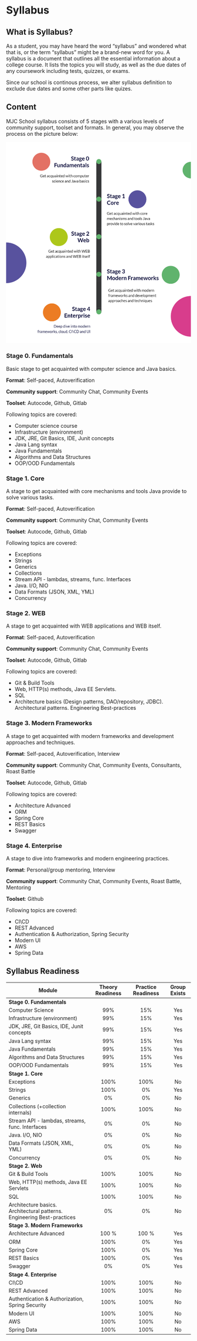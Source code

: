 # Syllabus

## What is Syllabus?
As a student, you may have heard the word “syllabus” and wondered what that is, or the term “syllabus” might be a brand-new word for you. A syllabus is a document that outlines all the essential information about a college course. It lists the topics you will study, as well as the due dates of any coursework including tests, quizzes, or exams. 

Since our school is continous process, we alter syllabus definition to exclude due dates and some other parts like quizes.

## Content
MJC School syllabus consists of 5 stages with a various levels of community support, toolset and formats. In general, you may observe the process on the picture below:

![](./assets/img/syllabus_general.png)

### Stage 0. Fundamentals
Basic stage to get acquainted with computer science and Java basics.

**Format**: Self-paced, Autoverification

**Community support**: Community Chat, Community Events

**Toolset**: Autocode, Github, Gitlab

Following topics are covered: 
* Computer science course 
* Infrastructure (environment) 
* JDK, JRE, Git Basics, IDE, Junit concepts 
* Java Lang syntax 
* Java Fundamentals 
* Algorithms and Data Structures 
* OOP/OOD Fundamentals 

### Stage 1. Core
A stage to get acquainted with core mechanisms and tools Java provide to solve various tasks.

**Format**: Self-paced, Autoverification

**Community support**: Community Chat, Community Events

**Toolset**: Autocode, Github, Gitlab

Following topics are covered: 
* Exceptions 
* Strings 
* Generics 
* Collections
* Stream API - lambdas, streams, func. Interfaces 
* Java. I/O, NIO 
* Data Formats (JSON, XML, YML) 
* Concurrency 

### Stage 2. WEB
A stage to get acquainted with WEB applications and WEB itself.

**Format**: Self-paced, Autoverification

**Community support**: Community Chat, Community Events

**Toolset**: Autocode, Github, Gitlab

Following topics are covered: 
* Git & Build Tools 
* Web, HTTP(s) methods, Java EE Servlets. 
* SQL 
* Architecture basics (Design patterns, DAO/repository, JDBC). Architectural patterns. Engineering Best-practices 

### Stage 3. Modern Frameworks
A stage to get acquainted with modern frameworks and development approaches and techniques.

**Format**: Self-paced, Autoverification, Interview

**Community support**: Community Chat, Community Events, Consultants, Roast Battle

**Toolset**: Autocode, Github, Gitlab

Following topics are covered: 
* Architecture Advanced
* ORM
* Spring Core 
* REST Basics
* Swagger 

### Stage 4. Enterprise
A stage to dive into frameworks and modern engineering practices.

**Format**: Personal/group mentoring, Interview

**Community support**: Community Chat, Community Events, Roast Battle, Mentoring

**Toolset**: Github

Following topics are covered: 
* CI\CD 
* REST Advanced
* Authentication & Authorization, Spring Security 
* Modern UI 
* AWS 
* Spring Data 

## Syllabus Readiness

| Module | Theory Readiness | Practice Readiness | Group Exists |
|--------|:----------------:|:------------------:|:------------:|
| **Stage 0. Fundamentals** ||||
| Computer Science | 99% | 15% | Yes |
| Infrastructure (environment) | 99% | 15% | Yes |
| JDK, JRE, Git Basics, IDE, Junit concepts | 99% | 15% | Yes |
| Java Lang syntax | 99% | 15% | Yes |
| Java Fundamentals | 99% | 15% | Yes |
| Algorithms and Data Structures | 99% | 15% | Yes |
| OOP/OOD Fundamentals | 99% | 15% | Yes |
| **Stage 1. Core** ||||
| Exceptions | 100% | 100% | No |
| Strings | 100% | 0% | Yes |
| Generics | 0% | 0% | No |
| Collections (+collection internals) | 100% | 100% | No |
| Stream API - lambdas, streams, func. Interfaces | 0% | 0% | No |
| Java. I/O, NIO | 0% | 0% | No |
| Data Formats (JSON, XML, YML) | 0% | 0% | No |
| Concurrency | 0% | 0% | No |
| **Stage 2. Web** ||||
| Git & Build Tools | 100% | 100% | No |
| Web, HTTP(s) methods, Java EE Servlets | 100% | 100% | No |
| SQL | 100% | 100% | No |
| Architecture basics. Architectural patterns. Engineering Best-practices | 0% | 0% | No |
| **Stage 3. Modern Frameworks** ||||
| Architecture Advanced | 100 % | 100 % | Yes |
| ORM | 100% | 0% | Yes |
| Spring Core | 100% | 0% | Yes |
| REST Basics | 100% | 0% | Yes |
| Swagger | 0% | 0% | Yes |
| **Stage 4. Enterprise** ||||
| CI\CD | 100% | 100% | No |
| REST Advanced | 100% | 100% | No |
| Authentication & Authorization, Spring Security | 100% | 100% | No |
| Modern UI | 100% | 100% | No |
| AWS | 100% | 100% | No |
| Spring Data | 100% | 100% | No |